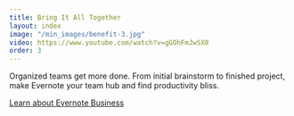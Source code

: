```yaml
---
title: Bring It All Together
layout: index
image: "/min_images/benefit-3.jpg"
video: https://www.youtube.com/watch?v=gGOhFmJwSX8
order: 3
---
```


Organized teams get more done. From initial brainstorm to finished project, make Evernote your team hub and find productivity bliss.

[Learn about Evernote Business](http://)